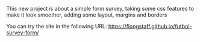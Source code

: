 This new project is about a simple form survey, taking some css features to make it look smoother, adding some layout, margins and borders

You can try the site in the following URL:
https://flongstaff.github.io/futbol-survey-form/
